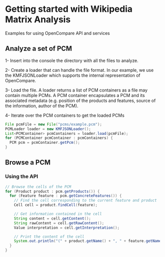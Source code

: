 # Getting started with Wikipedia Matrix Analysis

Examples for using OpenCompare API and services

## Analyze a set of PCM
1- Insert into the console the directory with all the files to analyze.

2- Create a loader that can handle the file format. 
In our example, we use the KMFJSONLoader which supports the internal representation of OpenCompare.

3- Load the file. 
A loader returns a list of PCM containers as a file may contain multiple PCMs.
A PCM container encapsulates a PCM and its associated metadata (e.g. position of the products and features, source of the information, author of the PCM).

4- Iterate over the PCM containers to get the loaded PCMs

```java
File pcmFile = new File("pcms/example.pcm");
PCMLoader loader = new KMFJSONLoader();
List<PCMContainer> pcmContainers = loader.load(pcmFile);
for (PCMContainer pcmContainer : pcmContainers) {
  PCM pcm = pcmContainer.getPcm();
}
```

## Browse a PCM

### Using the API
```java
// Browse the cells of the PCM
for (Product product : pcm.getProducts()) {
  for (Feature feature : pcm.getConcreteFeatures()) {
    // Find the cell corresponding to the current feature and product
    Cell cell = product.findCell(feature);

    // Get information contained in the cell
    String content = cell.getContent();
    String rawContent = cell.getRawContent();
    Value interpretation = cell.getInterpretation();

    // Print the content of the cell
    System.out.println("(" + product.getName() + ", " + feature.getName() + ") = " + content);
  }
}

